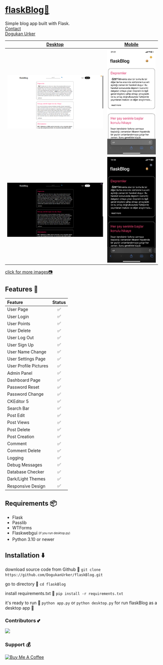 # [flaskBlog📜](https://dogukanurker.com/flaskblog)

Simple blog app built with Flask.
<br/>
[Contact](mailto:dogukanurker@icloud.com)<br/>
[Dogukan Urker](https://dogukanurker.com)

| [Desktop](https://github.com/DogukanUrker/flaskBlog/tree/master/images/desktop) | [Mobile](https://github.com/DogukanUrker/flaskBlog/tree/master/images/mobile) |
| :-----------------------------------------------------------------------------: | :---------------------------------------------------------------------------: |
|                    ![appDesktop](/images/desktop/light.png)                     |                    ![appMobile](/images/mobile/light.jpeg)                    |
|                     ![appDesktop](/images/desktop/dark.png)                     |                    ![appMobile](/images/mobile/dark.jpeg)                     |

[click for more images📷](https://github.com/DogukanUrker/flaskBlog/tree/master/images)

## Features 💫

| Feature               | Status |
| :-------------------- | :----: |
| User Page             |   ✅   |
| User Login            |   ✅   |
| User Points           |   ✅   |
| User Delete           |   ✅   |
| User Log Out          |   ✅   |
| User Sign Up          |   ✅   |
| User Name Change      |   ✅   |
| User Settings Page    |   ✅   |
| User Profile Pictures |   ✅   |
| Admin Panel           |   ✅   |
| Dashboard Page        |   ✅   |
| Password Reset        |   ✅   |
| Password Change       |   ✅   |
| CKEditor 5            |   ✅   |
| Search Bar            |   ✅   |
| Post Edit             |   ✅   |
| Post Views            |   ✅   |
| Post Delete           |   ✅   |
| Post Creation         |   ✅   |
| Comment               |   ✅   |
| Comment Delete        |   ✅   |
| Logging               |   ✅   |
| Debug Messages        |   ✅   |
| Database Checker      |   ✅   |
| Dark/Light Themes     |   ✅   |
| Responsive Design     |   ✅   |

## Requirements 📦

- Flask
- Passlib
- WTForms
- Flaskwebgui <sub><sup>(if you run desktop.py)</sup></sub>
- Python 3.10 or newer

## Installation ⬇️

download source code from Github 💾
`git clone https://github.com/DogukanUrker/flaskBlog.git`

go to directory 📁
`cd flaskBlog`

install requirements.txt 🔽
`pip install -r requirements.txt`

it's ready to run 🎉
`python app.py`
or
`python desktop.py`
for run flaskBlog as a desktop app 💯

### Contributors 💕

<a href="https://github.com/dogukanurker/flaskblog/graphs/contributors">
  <img src="https://contrib.rocks/image?repo=dogukanurker/flaskblog" />
</a>

### Support 💰

<a href="https://dogukanurker.com/donate" target="_blank"><img src="https://cdn.buymeacoffee.com/buttons/v2/arial-red.png" alt="Buy Me A Coffee" style="height: 60px !important;width: 217px !important;" ></a>

